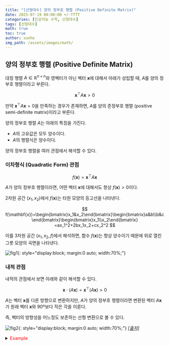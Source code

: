 ```yaml
---
title: "[선형대수] 양의 정부호 행렬 (Positive Definite Matrix)"
date: 2025-07-19 00:00:00 +/-TTTT
categories: [인공지능 수학, 선형대수]
tags: [선형대수]
math: true
toc: true
author: sunho
img_path: /assets/images/math/
---
```


## 양의 정부호 행렬 (Positive Definite Matrix)

대칭 행렬 $A\in\mathbb{R}^{n\times n}$와 영벡터가 아닌 벡터 $\mathbf{x}$에 대해서 아래가 성립할 때, $A$를 양의 정부호 행렬이라고 부른다.

$$
\mathbf{x}^\top A\mathbf{x}>0
$$

만약 $\mathbf{x}^\top A\mathbf{x}=0$을 만족하는 경우가 존재하면, $A$를 양의 준정부호 행렬 (positive semi-definite matrix)이라고 부른다.

양의 정부호 행렬 $A$는 아래의 특징을 가진다.

- $A$의 고유값은 모두 양수이다.
- $A$의 행렬식은 양수이다.

양의 정부호 행렬을 여러 관점에서 해석할 수 있다.

### 이차형식 (Quadratic Form) 관점

$$
f(\mathbf{x})=\mathbf{x}^\top A\mathbf{x}
$$

$A$가 양의 정부호 행렬이라면, 어떤 벡터 $\mathbf{x}$에 대해서도 항상 $f(\mathbf{x})>0$이다.

2차원 공간 $(x_1,x_2)$에서 $f(\mathbf{x})$는 타원 모양의 등고선을 나타낸다.

$$
f(\mathbf{x})=\begin{bmatrix}x_1&x_2\end{bmatrix}\begin{bmatrix}a&b\\b&c\end{bmatrix}\begin{bmatrix}x_1\\x_2\end{bmatrix}
=ax_1^2+2bx_1x_2+cx_2^2
$$

이를 3차원 공간 $(x_1,x_2,f)$에서 해석하면, 함수 $f(\mathbf{x})$는 항상 양수이기 때문에 위로 열린 그릇 모양의 곡면을 나타낸다.

![fig1](mlm/19-1.png){: style="display:block; margin:0 auto; width:70%;"}

### 내적 관점

내적의 관점에서 보면 아래와 같이 해석할 수 있다.

$$
\mathbf{x}\cdot (A\mathbf{x})=\mathbf{x}^\top (A\mathbf{x})>0
$$

$A$는 벡터 $\mathbf{x}$를 다른 방향으로 변환하지만, $A$가 양의 정부호 행렬이라면 변환된 벡터 $A\mathbf{x}$가 원래 벡터 $\mathbf{x}$와 90º보다 작은 각을 이룬다.

즉, 벡터의 방향성을 어느정도 보존하는 선형 변환으로 볼 수 있다.

![fig2](mlm/19-2.png){: style="display:block; margin:0 auto; width:70%;"}
_[[출처]](https://angeloyeo.github.io/2021/12/20/positive_definite.html)_

<details>
<summary><font color='#FF0000'>Example</font></summary>
<div markdown="1">

$$
A=\begin{bmatrix}2&1\\1&2\end{bmatrix}
$$

---

**정의로 판별**

$$
\mathbf{x}^\top A\mathbf{x}=
\begin{bmatrix}x_1&x_2\end{bmatrix}\begin{bmatrix}2&1\\1&2\end{bmatrix}\begin{bmatrix}x_1\\x_2\end{bmatrix}
=2x_1^2+2x_1x_2+2x_2^2=2(x_1+\frac{1}{2}x_2)^2+\frac{3}{2}x_2^2
$$

$x_1,x_2\neq0$일 때 $2(x_1+\frac{1}{2}x_2)^2+\frac{3}{2}x_2^2$는 항상 양수이므로, $A$는 양의 정부호 행렬이다.

**고유값으로 판별**

$$
\text{det}(A-\lambda I)=\begin{vmatrix}2-\lambda&1\\1&2-\lambda\end{vmatrix}
=\lambda^2-4\lambda+3=(\lambda-1)(\lambda-3)=0
$$

고유값 $\lambda_1=3$과 $\lambda_2=1$ 모두 양수이므로 $A$는 양의 정부호 행렬이다.

</div>
</details>
